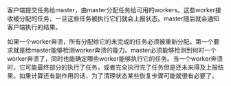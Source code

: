 客户端提交任务给master，由master分配任务给可用的workers。这些worker接收被分配的任务，一旦这些任务被执行它们就会上报状态。master随后就会通知客户端执行的结果。

如果一个worker奔溃，所有分配给它的未完成的任务必须被重新分配。第一个要求就是给master能够检测worker奔溃的能力。master必须能够检测到何时一个worker奔溃了，同时也能确定哪些worker能够执行它的任务。当一个worker奔溃时，它可能最终部分的执行了任务，或者完全执行完了任务但是还未来得及上报结果。如果计算还有副作用的话，为了清理状态某些恢复步骤可能就很有必要了。

